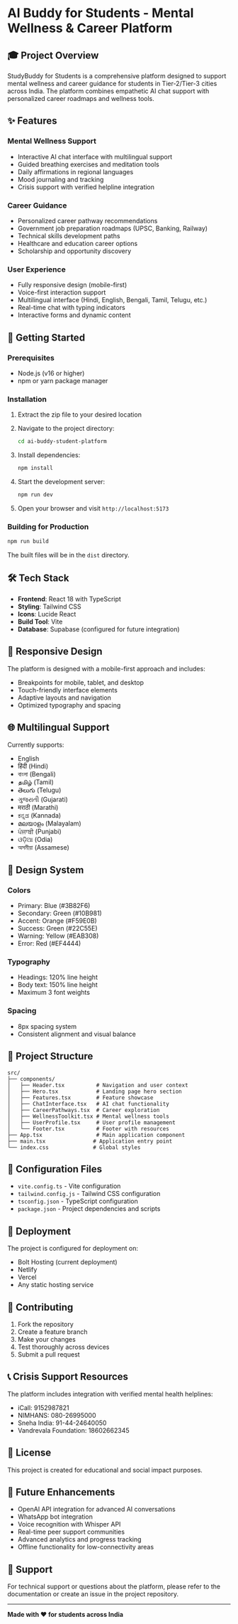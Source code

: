 # AI Buddy for Students - Mental Wellness & Career Platform

## 🎓 Project Overview

StudyBuddy for Students is a comprehensive platform designed to support mental wellness and career guidance for students in Tier-2/Tier-3 cities across India. The platform combines empathetic AI chat support with personalized career roadmaps and wellness tools.

## ✨ Features

### Mental Wellness Support
- Interactive AI chat interface with multilingual support
- Guided breathing exercises and meditation tools
- Daily affirmations in regional languages
- Mood journaling and tracking
- Crisis support with verified helpline integration

### Career Guidance
- Personalized career pathway recommendations
- Government job preparation roadmaps (UPSC, Banking, Railway)
- Technical skills development paths
- Healthcare and education career options
- Scholarship and opportunity discovery

### User Experience
- Fully responsive design (mobile-first)
- Voice-first interaction support
- Multilingual interface (Hindi, English, Bengali, Tamil, Telugu, etc.)
- Real-time chat with typing indicators
- Interactive forms and dynamic content

## 🚀 Getting Started

### Prerequisites
- Node.js (v16 or higher)
- npm or yarn package manager

### Installation

1. Extract the zip file to your desired location
2. Navigate to the project directory:
   ```bash
   cd ai-buddy-student-platform
   ```

3. Install dependencies:
   ```bash
   npm install
   ```

4. Start the development server:
   ```bash
   npm run dev
   ```

5. Open your browser and visit `http://localhost:5173`

### Building for Production

```bash
npm run build
```

The built files will be in the `dist` directory.

## 🛠 Tech Stack

- **Frontend**: React 18 with TypeScript
- **Styling**: Tailwind CSS
- **Icons**: Lucide React
- **Build Tool**: Vite
- **Database**: Supabase (configured for future integration)

## 📱 Responsive Design

The platform is designed with a mobile-first approach and includes:
- Breakpoints for mobile, tablet, and desktop
- Touch-friendly interface elements
- Adaptive layouts and navigation
- Optimized typography and spacing

## 🌐 Multilingual Support

Currently supports:
- English
- हिंदी (Hindi)
- বাংলা (Bengali)
- தமிழ் (Tamil)
- తెలుగు (Telugu)
- ગુજરાતી (Gujarati)
- मराठी (Marathi)
- ಕನ್ನಡ (Kannada)
- മലയാളം (Malayalam)
- ਪੰਜਾਬੀ (Punjabi)
- ଓଡ଼ିଆ (Odia)
- অসমীয়া (Assamese)

## 🎨 Design System

### Colors
- Primary: Blue (#3B82F6)
- Secondary: Green (#10B981)
- Accent: Orange (#F59E0B)
- Success: Green (#22C55E)
- Warning: Yellow (#EAB308)
- Error: Red (#EF4444)

### Typography
- Headings: 120% line height
- Body text: 150% line height
- Maximum 3 font weights

### Spacing
- 8px spacing system
- Consistent alignment and visual balance

## 📂 Project Structure

```
src/
├── components/
│   ├── Header.tsx          # Navigation and user context
│   ├── Hero.tsx            # Landing page hero section
│   ├── Features.tsx        # Feature showcase
│   ├── ChatInterface.tsx   # AI chat functionality
│   ├── CareerPathways.tsx  # Career exploration
│   ├── WellnessToolkit.tsx # Mental wellness tools
│   ├── UserProfile.tsx     # User profile management
│   └── Footer.tsx          # Footer with resources
├── App.tsx                 # Main application component
├── main.tsx               # Application entry point
└── index.css              # Global styles
```

## 🔧 Configuration Files

- `vite.config.ts` - Vite configuration
- `tailwind.config.js` - Tailwind CSS configuration
- `tsconfig.json` - TypeScript configuration
- `package.json` - Project dependencies and scripts

## 🚀 Deployment

The project is configured for deployment on:
- Bolt Hosting (current deployment)
- Netlify
- Vercel
- Any static hosting service

## 🤝 Contributing

1. Fork the repository
2. Create a feature branch
3. Make your changes
4. Test thoroughly across devices
5. Submit a pull request

## 📞 Crisis Support Resources

The platform includes integration with verified mental health helplines:
- iCall: 9152987821
- NIMHANS: 080-26995000
- Sneha India: 91-44-24640050
- Vandrevala Foundation: 18602662345

## 📄 License

This project is created for educational and social impact purposes.

## 🌟 Future Enhancements

- OpenAI API integration for advanced AI conversations
- WhatsApp bot integration
- Voice recognition with Whisper API
- Real-time peer support communities
- Advanced analytics and progress tracking
- Offline functionality for low-connectivity areas

## 📧 Support

For technical support or questions about the platform, please refer to the documentation or create an issue in the project repository.

---


**Made with ❤️ for students across India**
